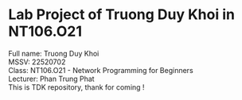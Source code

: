 # Lab Project of Truong Duy Khoi in NT106.O21
Full name: Truong Duy Khoi  
MSSV: 22520702  
Class: NT106.O21 - Network Programming for Beginners  
Lecturer: Phan Trung Phat  
This is TDK repository, thank for coming !  
